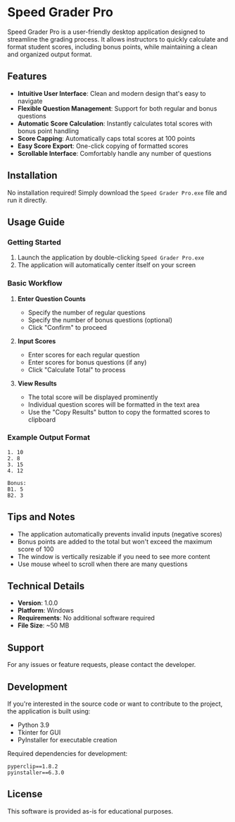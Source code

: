 # Speed Grader Pro

Speed Grader Pro is a user-friendly desktop application designed to streamline the grading process. It allows instructors to quickly calculate and format student scores, including bonus points, while maintaining a clean and organized output format.

## Features

- **Intuitive User Interface**: Clean and modern design that's easy to navigate
- **Flexible Question Management**: Support for both regular and bonus questions
- **Automatic Score Calculation**: Instantly calculates total scores with bonus point handling
- **Score Capping**: Automatically caps total scores at 100 points
- **Easy Score Export**: One-click copying of formatted scores
- **Scrollable Interface**: Comfortably handle any number of questions

## Installation

No installation required! Simply download the `Speed Grader Pro.exe` file and run it directly.

## Usage Guide

### Getting Started

1. Launch the application by double-clicking `Speed Grader Pro.exe`
2. The application will automatically center itself on your screen

### Basic Workflow

1. **Enter Question Counts**
   - Specify the number of regular questions
   - Specify the number of bonus questions (optional)
   - Click "Confirm" to proceed

2. **Input Scores**
   - Enter scores for each regular question
   - Enter scores for bonus questions (if any)
   - Click "Calculate Total" to process

3. **View Results**
   - The total score will be displayed prominently
   - Individual question scores will be formatted in the text area
   - Use the "Copy Results" button to copy the formatted scores to clipboard

### Example Output Format
```
1. 10
2. 8
3. 15
4. 12

Bonus:
B1. 5
B2. 3
```

## Tips and Notes

- The application automatically prevents invalid inputs (negative scores)
- Bonus points are added to the total but won't exceed the maximum score of 100
- The window is vertically resizable if you need to see more content
- Use mouse wheel to scroll when there are many questions

## Technical Details

- **Version**: 1.0.0
- **Platform**: Windows
- **Requirements**: No additional software required
- **File Size**: ~50 MB

## Support

For any issues or feature requests, please contact the developer.

## Development

If you're interested in the source code or want to contribute to the project, the application is built using:
- Python 3.9
- Tkinter for GUI
- PyInstaller for executable creation

Required dependencies for development:
```
pyperclip==1.8.2
pyinstaller==6.3.0
```

## License

This software is provided as-is for educational purposes.
